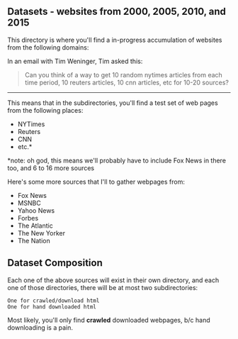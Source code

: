 Datasets - websites from 2000, 2005, 2010, and 2015
-----------------------------------------------------

This directory is where you'll find a in-progress accumulation of
websites from the following domains:

In an email with Tim Weninger, Tim asked this:

> Can you think of a way to get 10 random nytimes articles from each time period, 10 reuters articles, 10 cnn articles, etc for 10-20 sources?

---

This means that in the subdirectories, you'll find a test set of web pages from the following places:

* NYTimes
* Reuters
* CNN
* etc.*

*note: oh god, this means we'll probably have to include Fox News in there too, and 6 to 16 more sources

Here's some more sources that I'll to gather webpages from:

* Fox News
* MSNBC
* Yahoo News
* Forbes
* The Atlantic
* The New Yorker
* The Nation

Dataset Composition
-------------------

Each one of the above sources will exist in their own directory, and each one of those directories, there will be at most two subdirectories:

    One for crawled/download html
    One for hand downloaded html

Most likely, you'll only find **crawled** downloaded webpages, b/c hand downloading is a pain.

